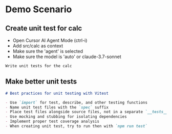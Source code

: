 # Demo Scenario

## Create unit test for calc

- Open Cursor AI Agent Mode (ctrl-i)
- Add src/calc as context 
- Make sure the 'agent' is selected
- Make sure the model is 'auto' or claude-3.7-sonnet
  
```
Write unit tests for the calc
```

## Make better unit tests

```md
# Best practices for unit testing with Vitest

- Use `import` for test, describe, and other testing functions
- Name unit test files with the `spec` suffix
- Place test files alongside source files, not in a separate `__tests__` folder
- Use mocking and stubbing for isolating dependencies
- Implement proper test coverage analysis
- When creating unit test, try to run then with `npm run test`
```
